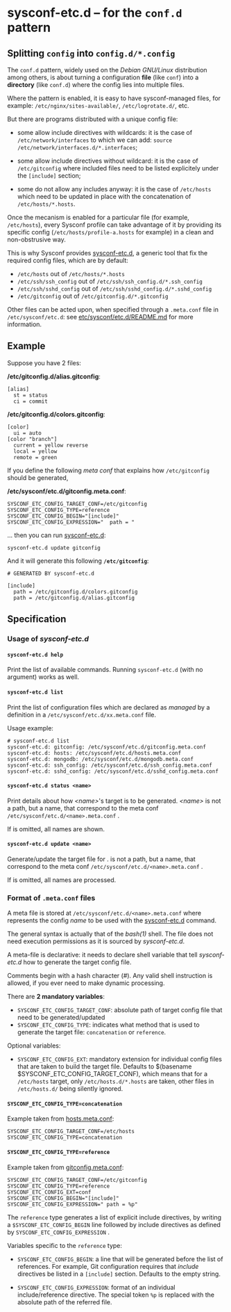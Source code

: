 # sysconf-etc.d – for the ```conf.d``` pattern

## Splitting ```config``` into ```config.d/*.config```

The ```conf.d``` pattern, widely used on the *Debian GNU/Linux*
distribution among others, is about turning a configuration **file**
(like ```conf```) into a **directory** (like ```conf.d```) where the config lies into
multiple files.

Where the pattern is enabled, it is easy to have sysconf-managed
files, for example: ```/etc/nginx/sites-available/```,
```/etc/logrotate.d/```, etc.

But there are programs distributed with a unique config file:

* some allow include directives with wildcards: it is the case of
```/etc/network/interfaces``` to which we can add: ```source
/etc/network/interfaces.d/*.interfaces```;

* some allow include directives without wildcard: it is the case of
  ```/etc/gitconfig``` where included files need to be listed
  explicitely under the ```[include]``` section;

* some do not allow any includes anyway: it is the case of
  ```/etc/hosts``` which need to be updated in place with the
  concatenation of ```/etc/hosts/*.hosts```.


Once the mecanism is enabled for a particular file (for example,
```/etc/hosts```), every Sysconf profile can take advantage of it by
providing its specific config (```/etc/hosts/profile-a.hosts``` for
example) in a clean and non-obstrusive way.

This is why Sysconf provides
[sysconf-etc.d](../tree/usr/bin/sysconf-etc.d), a generic tool that fix
the required config files, which are by default:

* ```/etc/hosts``` out of ```/etc/hosts/*.hosts```
* ```/etc/ssh/ssh_config``` out of ```/etc/ssh/ssh_config.d/*.ssh_config```
* ```/etc/ssh/sshd_config``` out of ```/etc/ssh/sshd_config.d/*.sshd_config```
* ```/etc/gitconfig``` out of ```/etc/gitconfig.d/*.gitconfig```

Other files can be acted upon, when specified through a
```.meta.conf``` file in ```/etc/sysconf/etc.d```: see
[etc/sysconf/etc.d/README.md](../tree/etc/sysconf/etc.d) for more
information.


## Example

Suppose you have 2 files:

**/etc/gitconfig.d/alias.gitconfig**:
```
[alias]
  st = status
  ci = commit
```

**/etc/gitconfig.d/colors.gitconfig**:
```
[color]
  ui = auto
[color "branch"]
  current = yellow reverse
  local = yellow
  remote = green
```

If you define the following *meta conf* that explains how
```/etc/gitconfig``` should be generated,

**/etc/sysconf/etc.d/gitconfig.meta.conf**:
```
SYSCONF_ETC_CONFIG_TARGET_CONF=/etc/gitconfig
SYSCONF_ETC_CONFIG_TYPE=reference
SYSCONF_ETC_CONFIG_BEGIN="[include]"
SYSCONF_ETC_CONFIG_EXPRESSION="  path = "
```

... then you can run [sysconf-etc.d](../../../usr/bin/sysconf-etc.d):
```
sysconf-etc.d update gitconfig
```

And it will generate this following **```/etc/gitconfig```**:
```
# GENERATED BY sysconf-etc.d

[include]
  path = /etc/gitconfig.d/colors.gitconfig
  path = /etc/gitconfig.d/alias.gitconfig
```


## Specification

### Usage of *sysconf-etc.d*

#### ```sysconf-etc.d help```

Print the list of available commands. Running ```sysconf-etc.d```
(with no argument) works as well.

#### ```sysconf-etc.d list```

Print the list of configuration files which are declared as *managed*
by a definition in a ```/etc/sysconf/etc.d/xx.meta.conf``` file.

Usage example:
```
# sysconf-etc.d list
sysconf-etc.d: gitconfig: /etc/sysconf/etc.d/gitconfig.meta.conf
sysconf-etc.d: hosts: /etc/sysconf/etc.d/hosts.meta.conf
sysconf-etc.d: mongodb: /etc/sysconf/etc.d/mongodb.meta.conf
sysconf-etc.d: ssh_config: /etc/sysconf/etc.d/ssh_config.meta.conf
sysconf-etc.d: sshd_config: /etc/sysconf/etc.d/sshd_config.meta.conf
```

#### ```sysconf-etc.d status <name>```

Print details about how *&lt;name&gt;*'s target is to be generated.
*&lt;name&gt;* is not a path, but a name, that correspond to the meta conf
```/etc/sysconf/etc.d/<name>.meta.conf``` .

If *<name>* is omitted, all names are shown.

#### ```sysconf-etc.d update <name>```

Generate/update the target file for *<name>*.
*<name>* is not a path, but a name, that correspond to the meta conf
```/etc/sysconf/etc.d/<name>.meta.conf``` .

If *<name>* is omitted, all names are processed.

### Format of ```.meta.conf``` files

A meta file is stored at ```/etc/sysconf/etc.d/<name>.meta.conf```
where *<name>* represents the config *name* to be used with the
[sysconf-etc.d](../../../usr/bin/sysconf-etc.d) command.

The general syntax is actually that of the *bash(1)* shell. The file
does not need execution permissions as it is sourced by
*sysconf-etc.d*.

A meta-file is declarative: it needs to declare shell variable that
tell *sysconf-etc.d* how to generate the target config file.

Comments begin with a hash character (#). Any valid shell instruction
is allowed, if you ever need to make dynamic processing.

There are **2 mandatory variables**:
* ```SYSCONF_ETC_CONFIG_TARGET_CONF```: absolute path of target config
  file that need to be generated/updated
* ```SYSCONF_ETC_CONFIG_TYPE```: indicates what method that is used to
  generate the target file: ```concatenation``` or ```reference```.
  
Optional variables:
* ```SYSCONF_ETC_CONFIG_EXT```: mandatory extension for individual
  config files that are taken to build the target file.
  Defaults to $(basename $SYSCONF_ETC_CONFIG_TARGET_CONF), which means
  that for a ```/etc/hosts``` target, only ```/etc/hosts.d/*.hosts```
  are taken, other files in ```/etc/hosts.d/``` being silently
  ignored.


#### ```SYSCONF_ETC_CONFIG_TYPE=concatenation```
Example taken from [hosts.meta.conf](hosts.meta.conf):
```
SYSCONF_ETC_CONFIG_TARGET_CONF=/etc/hosts
SYSCONF_ETC_CONFIG_TYPE=concatenation
```

#### ```SYSCONF_ETC_CONFIG_TYPE=reference```
Example taken from [gitconfig.meta.conf](gitconfig.meta.conf):
```
SYSCONF_ETC_CONFIG_TARGET_CONF=/etc/gitconfig
SYSCONF_ETC_CONFIG_TYPE=reference
SYSCONF_ETC_CONFIG_EXT=conf
SYSCONF_ETC_CONFIG_BEGIN="[include]"
SYSCONF_ETC_CONFIG_EXPRESSION=" path = %p"
```

The ```reference``` type generates a list of explicit include
directives, by writing a ```$SYSCONF_ETC_CONFIG_BEGIN``` line followed
by include directives as defined by
```SYSCONF_ETC_CONFIG_EXPRESSION``` .

Variables specific to the ```reference``` type:
* ```SYSCONF_ETC_CONFIG_BEGIN```: a line that will be generated before
the list of references. For example, Git configuration requires that
*include* directives be listed in a ```[include]``` section. Defaults
to the empty string.

* ```SYSCONF_ETC_CONFIG_EXPRESSION```: format of an individual
  include/reference directive. The special token ```%p``` is replaced
  with the absolute path of the referred file.
